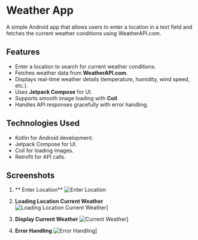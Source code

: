 # Weather App

A simple Android app that allows users to enter a location in a text field and fetches the current weather conditions using WeatherAPI.com.

## Features

- Enter a location to search for current weather conditions.
- Fetches weather data from **WeatherAPI.com**.
- Displays real-time weather details (temperature, humidity, wind speed, etc.).
- Uses **Jetpack Compose** for UI.
- Supports smooth image loading with **Coil**.
- Handles API responses gracefully with error handling.

## Technologies Used

- Kotlin for Android development.
- Jetpack Compose for UI.
- Coil for loading images.
- Retrofit for API calls.

## Screenshots

1. ** Enter Location**
    ![Enter Location](screenshots/Enter.jpeg)

2. **Loading Location Current Weather**
    ![Loading Location Current Weather](screenshots/Loading.jpeg)]

3. **Display Current Weather**
     ![Current Weather](screenshots/Current.jpeg)]

4. **Error Handling**
     ![Error Handling](screenshots/Failed.jpeg)]



